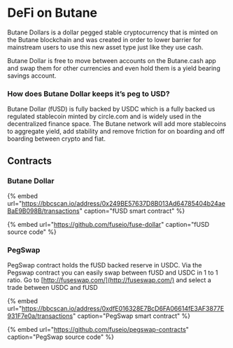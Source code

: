 # DeFi on Butane

Butane Dollars is a dollar pegged stable cryptocurrency that is minted on the Butane blockchain and was created in order to lower barrier for mainstream users to use this new asset type just like they use cash.

Butane Dollar is free to move between accounts on the Butane.cash app and swap them for other currencies and even hold them is a yield bearing savings account.

### How does Butane Dollar keeps it’s peg to USD?

Butane Dollar \(fUSD\) is fully backed by USDC which is a fully backed us regulated stablecoin minted by circle.com and is widely used in the decentralized finance space. The Butane network will add more stablecoins to aggregate yield, add stability and remove friction for on boarding and off boarding between crypto and fiat. 

## Contracts

### Butane Dollar

{% embed url="https://bbcscan.io/address/0x249BE57637D8B013Ad64785404b24aeBaE9B098B/transactions" caption="fUSD smart contract" %}

{% embed url="https://github.com/fuseio/fuse-dollar" caption="fUSD source code" %}

### PegSwap

PegSwap contract holds the fUSD backed reserve in USDC. Via the Pegswap contract you can easily swap between fUSD and USDC in 1 to 1 ratio. Go to [http://fuseswap.com/](http://fuseswap.com/) and select a trade between USDC and fUSD

{% embed url="https://bbcscan.io/address/0xdfE016328E7BcD6FA06614fE3AF3877E931F7e0a/transactions" caption="PegSwap smart contract" %}

{% embed url="https://github.com/fuseio/pegswap-contracts" caption="PegSwap source code" %}







